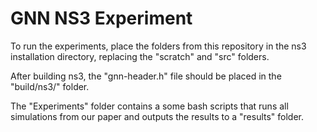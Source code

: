 # GNN NS3 Experiment
To run the experiments, place the folders from this repository in the ns3 installation directory, replacing the "scratch" and "src" folders.

After building ns3, the "gnn-header.h" file should be placed in the "build/ns3/" folder.

The "Experiments" folder contains a some bash scripts that runs all simulations from our paper and outputs the results to a "results" folder.

